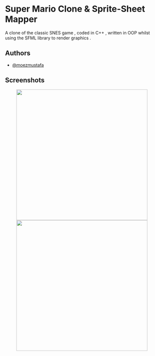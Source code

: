 
# Super Mario Clone & Sprite-Sheet Mapper

A clone of the classic SNES game , coded in C++ , written in OOP
whilst using the SFML library to render graphics . 






## Authors

- [@moezmustafa](https://www.github.com/moezmustafa)


## Screenshots

<p align=center>
 <img align='center' src="originalGame_ss.png" width="430"> 
 <img align='center' src="marioclone_ss.png" width="430"> 
</p>


